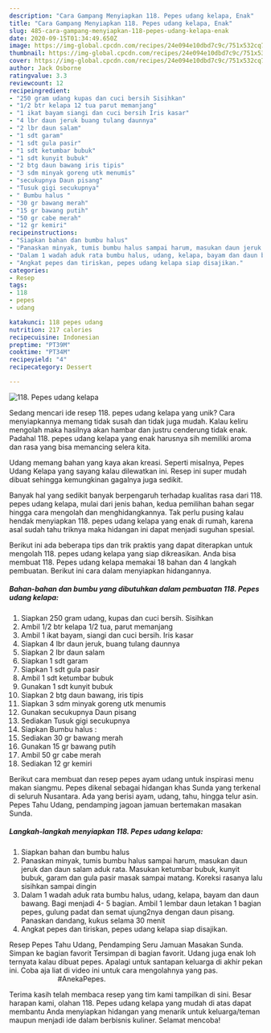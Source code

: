 ```yaml
---
description: "Cara Gampang Menyiapkan 118. Pepes udang kelapa, Enak"
title: "Cara Gampang Menyiapkan 118. Pepes udang kelapa, Enak"
slug: 485-cara-gampang-menyiapkan-118-pepes-udang-kelapa-enak
date: 2020-09-15T01:34:49.650Z
image: https://img-global.cpcdn.com/recipes/24e094e10dbd7c9c/751x532cq70/118-pepes-udang-kelapa-foto-resep-utama.jpg
thumbnail: https://img-global.cpcdn.com/recipes/24e094e10dbd7c9c/751x532cq70/118-pepes-udang-kelapa-foto-resep-utama.jpg
cover: https://img-global.cpcdn.com/recipes/24e094e10dbd7c9c/751x532cq70/118-pepes-udang-kelapa-foto-resep-utama.jpg
author: Jack Osborne
ratingvalue: 3.3
reviewcount: 12
recipeingredient:
- "250 gram udang kupas dan cuci bersih Sisihkan"
- "1/2 btr kelapa 12 tua parut memanjang"
- "1 ikat bayam siangi dan cuci bersih Iris kasar"
- "4 lbr daun jeruk buang tulang daunnya"
- "2 lbr daun salam"
- "1 sdt garam"
- "1 sdt gula pasir"
- "1 sdt ketumbar bubuk"
- "1 sdt kunyit bubuk"
- "2 btg daun bawang iris tipis"
- "3 sdm minyak goreng utk menumis"
- "secukupnya Daun pisang"
- "Tusuk gigi secukupnya"
- " Bumbu halus "
- "30 gr bawang merah"
- "15 gr bawang putih"
- "50 gr cabe merah"
- "12 gr kemiri"
recipeinstructions:
- "Siapkan bahan dan bumbu halus"
- "Panaskan minyak, tumis bumbu halus sampai harum, masukan daun jeruk dan daun salam aduk rata. Masukan ketumbar bubuk, kunyit bubuk, garam dan gula pasir masak sampai matang. Koreksi rasanya lalu sisihkan sampai dingin"
- "Dalam 1 wadah aduk rata bumbu halus, udang, kelapa, bayam dan daun bawang. Bagi menjadi 4- 5 bagian. Ambil 1 lembar daun letakan 1 bagian pepes, gulung padat dan semat ujung2nya dengan daun pisang. Panaskan dandang, kukus selama 30 menit"
- "Angkat pepes dan tiriskan, pepes udang kelapa siap disajikan."
categories:
- Resep
tags:
- 118
- pepes
- udang

katakunci: 118 pepes udang 
nutrition: 217 calories
recipecuisine: Indonesian
preptime: "PT39M"
cooktime: "PT34M"
recipeyield: "4"
recipecategory: Dessert

---
```



![118. Pepes udang kelapa](https://img-global.cpcdn.com/recipes/24e094e10dbd7c9c/751x532cq70/118-pepes-udang-kelapa-foto-resep-utama.jpg)

Sedang mencari ide resep 118. pepes udang kelapa yang unik? Cara menyiapkannya memang tidak susah dan tidak juga mudah. Kalau keliru mengolah maka hasilnya akan hambar dan justru cenderung tidak enak. Padahal 118. pepes udang kelapa yang enak harusnya sih memiliki aroma dan rasa yang bisa memancing selera kita.

Udang memang bahan yang kaya akan kreasi. Seperti misalnya, Pepes Udang Kelapa yang sayang kalau dilewatkan ini. Resep ini super mudah dibuat sehingga kemungkinan gagalnya juga sedikit.

Banyak hal yang sedikit banyak berpengaruh terhadap kualitas rasa dari 118. pepes udang kelapa, mulai dari jenis bahan, kedua pemilihan bahan segar hingga cara mengolah dan menghidangkannya. Tak perlu pusing kalau hendak menyiapkan 118. pepes udang kelapa yang enak di rumah, karena asal sudah tahu triknya maka hidangan ini dapat menjadi suguhan spesial.


Berikut ini ada beberapa tips dan trik praktis yang dapat diterapkan untuk mengolah 118. pepes udang kelapa yang siap dikreasikan. Anda bisa membuat 118. Pepes udang kelapa memakai 18 bahan dan 4 langkah pembuatan. Berikut ini cara dalam menyiapkan hidangannya.

<!--inarticleads1-->

##### Bahan-bahan dan bumbu yang dibutuhkan dalam pembuatan 118. Pepes udang kelapa:

1. Siapkan 250 gram udang, kupas dan cuci bersih. Sisihkan
1. Ambil 1/2 btr kelapa 1/2 tua, parut memanjang
1. Ambil 1 ikat bayam, siangi dan cuci bersih. Iris kasar
1. Siapkan 4 lbr daun jeruk, buang tulang daunnya
1. Siapkan 2 lbr daun salam
1. Siapkan 1 sdt garam
1. Siapkan 1 sdt gula pasir
1. Ambil 1 sdt ketumbar bubuk
1. Gunakan 1 sdt kunyit bubuk
1. Siapkan 2 btg daun bawang, iris tipis
1. Siapkan 3 sdm minyak goreng utk menumis
1. Gunakan secukupnya Daun pisang
1. Sediakan Tusuk gigi secukupnya
1. Siapkan  Bumbu halus :
1. Sediakan 30 gr bawang merah
1. Gunakan 15 gr bawang putih
1. Ambil 50 gr cabe merah
1. Sediakan 12 gr kemiri


Berikut cara membuat dan resep pepes ayam udang untuk inspirasi menu makan siangmu. Pepes dikenal sebagai hidangan khas Sunda yang terkenal di seluruh Nusantara. Ada yang berisi ayam, udang, tahu, hingga telur asin. Pepes Tahu Udang, pendamping jagoan jamuan bertemakan masakan Sunda. 

<!--inarticleads2-->

##### Langkah-langkah menyiapkan 118. Pepes udang kelapa:

1. Siapkan bahan dan bumbu halus
1. Panaskan minyak, tumis bumbu halus sampai harum, masukan daun jeruk dan daun salam aduk rata. Masukan ketumbar bubuk, kunyit bubuk, garam dan gula pasir masak sampai matang. Koreksi rasanya lalu sisihkan sampai dingin
1. Dalam 1 wadah aduk rata bumbu halus, udang, kelapa, bayam dan daun bawang. Bagi menjadi 4- 5 bagian. Ambil 1 lembar daun letakan 1 bagian pepes, gulung padat dan semat ujung2nya dengan daun pisang. Panaskan dandang, kukus selama 30 menit
1. Angkat pepes dan tiriskan, pepes udang kelapa siap disajikan.


Resep Pepes Tahu Udang, Pendamping Seru Jamuan Masakan Sunda. Simpan ke bagian favorit Tersimpan di bagian favorit. Udang juga enak loh ternyata kalau dibuat pepes. Apalagi untuk santapan keluarga di akhir pekan ini. Coba aja liat di video ini untuk cara mengolahnya yang pas. ⠀⠀⠀⠀⠀⠀⠀⠀⠀ #AnekaPepes. 

Terima kasih telah membaca resep yang tim kami tampilkan di sini. Besar harapan kami, olahan 118. Pepes udang kelapa yang mudah di atas dapat membantu Anda menyiapkan hidangan yang menarik untuk keluarga/teman maupun menjadi ide dalam berbisnis kuliner. Selamat mencoba!
